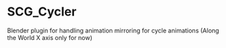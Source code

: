 # SCG_Cycler
 Blender plugin for handling animation mirroring for cycle animations (Along the World X axis only for now)
